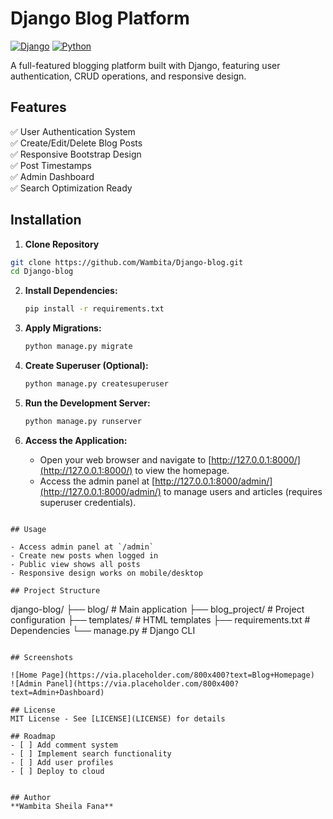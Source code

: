 # Django Blog Platform

[![Django](https://img.shields.io/badge/Django-3.2-brightgreen)](https://www.djangoproject.com/)
[![Python](https://img.shields.io/badge/Python-3.8+-blue)](https://www.python.org/)

A full-featured blogging platform built with Django, featuring user authentication, CRUD operations, and responsive design.

## Features

✅ User Authentication System  
✅ Create/Edit/Delete Blog Posts  
✅ Responsive Bootstrap Design  
✅ Post Timestamps  
✅ Admin Dashboard  
✅ Search Optimization Ready  

## Installation

1. **Clone Repository**
```bash
git clone https://github.com/Wambita/Django-blog.git
cd Django-blog
```
2. **Install Dependencies:**
   ```bash
   pip install -r requirements.txt
   ```

3. **Apply Migrations:**
   ```bash
   python manage.py migrate
   ```

4. **Create Superuser (Optional):**
   ```bash
   python manage.py createsuperuser
   ```

5. **Run the Development Server:**
   ```bash
   python manage.py runserver
   ```

6. **Access the Application:**
   - Open your web browser and navigate to [http://127.0.0.1:8000/](http://127.0.0.1:8000/) to view the homepage.
   - Access the admin panel at [http://127.0.0.1:8000/admin/](http://127.0.0.1:8000/admin/) to manage users and articles (requires superuser credentials).
```

## Usage

- Access admin panel at `/admin`
- Create new posts when logged in
- Public view shows all posts
- Responsive design works on mobile/desktop

## Project Structure
```
django-blog/
├── blog/               # Main application
├── blog_project/       # Project configuration
├── templates/          # HTML templates
├── requirements.txt    # Dependencies
└── manage.py           # Django CLI
```

## Screenshots

![Home Page](https://via.placeholder.com/800x400?text=Blog+Homepage)
![Admin Panel](https://via.placeholder.com/800x400?text=Admin+Dashboard)

## License
MIT License - See [LICENSE](LICENSE) for details

## Roadmap
- [ ] Add comment system
- [ ] Implement search functionality
- [ ] Add user profiles
- [ ] Deploy to cloud


## Author 
**Wambita Sheila Fana**
